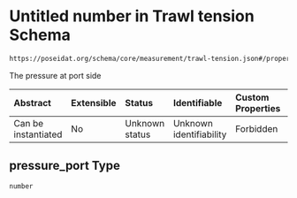 # Untitled number in Trawl tension Schema

```txt
https://poseidat.org/schema/core/measurement/trawl-tension.json#/properties/pressure_port
```

The pressure at port side

| Abstract            | Extensible | Status         | Identifiable            | Custom Properties | Additional Properties | Access Restrictions | Defined In                                                                                |
| :------------------ | :--------- | :------------- | :---------------------- | :---------------- | :-------------------- | :------------------ | :---------------------------------------------------------------------------------------- |
| Can be instantiated | No         | Unknown status | Unknown identifiability | Forbidden         | Allowed               | none                | [trawl-tension.json*](schemas/core/measurement/trawl-tension.json "open original schema") |

## pressure_port Type

`number`
